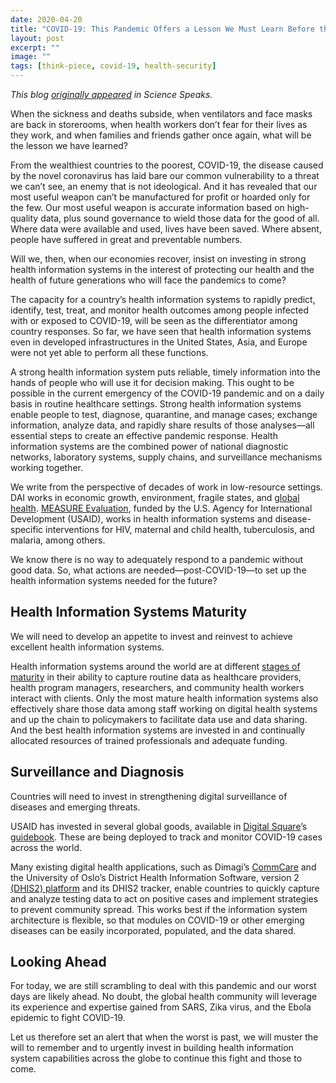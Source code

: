 ```yaml
---
date: 2020-04-20
title: "COVID-19: This Pandemic Offers a Lesson We Must Learn Before the Next"
layout: post
excerpt: ""
image: ""
tags: [think-piece, covid-19, health-security]
---
```

<p><em>This blog <a href="https://sciencespeaksblog.org/2020/04/14/covid-19-this-pandemic-offers-a-lesson-we-must-learn-before-the-next/">originally appeared</a> in Science Speaks.</em></p><p>When the sickness and deaths subside, when ventilators and face masks are back in storerooms, when health workers don’t fear for their lives as they work, and when families and friends gather once again, what will be the lesson we have learned?</p><p>From the wealthiest countries to the poorest, COVID-19, the disease caused by the novel coronavirus has laid bare our common vulnerability to a threat we can’t see, an enemy that is not ideological. And it has revealed that our most useful weapon can’t be manufactured for profit or hoarded only for the few. Our most useful weapon is accurate information based on high-quality data, plus sound governance to wield those data for the good of all. Where data were available and used, lives have been saved. Where absent, people have suffered in great and preventable numbers.</p><p>Will we, then, when our economies recover, insist on investing in strong health information systems in the interest of protecting our health and the health of future generations who will face the pandemics to come?</p><p>The capacity for a country’s health information systems to rapidly predict, identify, test, treat, and monitor health outcomes among people infected with or exposed to COVID-19, will be seen as the differentiator among country responses. So far, we have seen that health information systems even in developed infrastructures in the United States, Asia, and Europe were not yet able to perform all these functions.</p><p>A strong health information system puts reliable, timely information into the hands of people who will use it for decision making. This ought to be possible in the current emergency of the COVID-19 pandemic and on a daily basis in routine healthcare settings. Strong health information systems enable people to test, diagnose, quarantine, and manage cases; exchange information, analyze data, and rapidly share results of those analyses—all essential steps to create an effective pandemic response. Health information systems are the combined power of national diagnostic networks, laboratory systems, supply chains, and surveillance mechanisms working together.</p><p>We write from the perspective of decades of work in low-resource settings. DAI works in economic growth, environment, fragile states, and <a href="https://www.dai.com/our-work/solutions/health-solutions/global-health-security-and-pandemic-preparedness">global health</a>. <a href="https://www.measureevaluation.org/">MEASURE Evaluation</a>, funded by the U.S. Agency for International Development (USAID), works in health information systems and disease-specific interventions for HIV, maternal and child health, tuberculosis, and malaria, among others.</p><p>We know there is no way to adequately respond to a pandemic without good data. So, what actions are needed—post-COVID-19—to set up the health information systems needed for the future?</p><h2 id="health-information-systems-maturity">Health Information Systems Maturity</h2><p>We will need to develop an appetite to invest and reinvest to achieve excellent health information systems.</p><p>Health information systems around the world are at different <a href="https://www.measureevaluation.org/his-strengthening-resource-center/his-stages-of-continuous-improvement-toolkit">stages of maturity</a> in their ability to capture routine data as healthcare providers, health program managers, researchers, and community health workers interact with clients. Only the most mature health information systems also effectively share those data among staff working on digital health systems and up the chain to policymakers to facilitate data use and data sharing. And the best health information systems are invested in and continually allocated resources of trained professionals and adequate funding.</p><h2 id="surveillance-and-diagnosis">Surveillance and Diagnosis</h2><p>Countries will need to invest in strengthening digital surveillance of diseases and emerging threats.</p><p>USAID has invested in several global goods, available in <a href="https://digitalsquare.org/">Digital Square</a>’s <a href="https://digitalsquare.org/global-goods-guidebook">guidebook</a>. These are being deployed to track and monitor COVID-19 cases across the world.</p><p>Many existing digital health applications, such as Dimagi’s <a href="https://www.dimagi.com/commcare/">CommCare</a> and the University of Oslo’s District Health Information Software, version 2 <a href="https://www.dhis2.org/covid-19">(DHIS2) platform</a> and its DHIS2 tracker, enable countries to quickly capture and analyze testing data to act on positive cases and implement strategies to prevent community spread. This works best if the information system architecture is flexible, so that modules on COVID-19 or other emerging diseases can be easily incorporated, populated, and the data shared.</p><h2 id="looking-ahead">Looking Ahead</h2><p>For today, we are still scrambling to deal with this pandemic and our worst days are likely ahead. No doubt, the global health community will leverage its experience and expertise gained from SARS, Zika virus, and the Ebola epidemic to fight COVID-19.</p><p>Let us therefore set an alert that when the worst is past, we will muster the will to remember and to urgently invest in building health information system capabilities across the globe to continue this fight and those to come.</p>
  